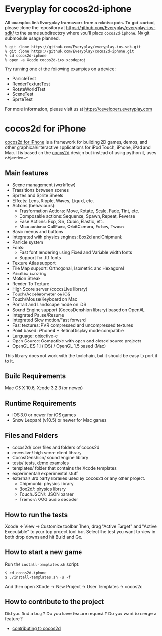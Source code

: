 # Everyplay for cocos2d-iphone

All examples link Everyplay framework from a relative path. To get started, please clone
the repository at https://github.com/Everyplay/everyplay-ios-sdk/ to the same subdirectory
where you'll place `cocos2d-iphone`. No git submodule usage planned.

```
% git clone https://github.com/Everyplay/everyplay-ios-sdk.git
% git clone https://github.com/Everyplay/cocos2d-iphone.git
% cd cocos2d-iphone
% open -a Xcode cocos2d-ios.xcodeproj
```

Try running one of the following examples on a device:

- ParticleTest
- RenderTextureTest
- RotateWorldTest
- SceneTest
- SpriteTest

For more information, please visit us at https://developers.everyplay.com

cocos2d for iPhone
==================

[cocos2d for iPhone][1] is a framework for building 2D games, demos, and other
graphical/interactive applications for iPod Touch, iPhone, iPad and Mac.
It is based on the [cocos2d][2] design but instead of using python it, uses objective-c.


Main features
-------------
   * Scene management (workflow)
   * Transitions between scenes
   * Sprites and Sprite Sheets
   * Effects: Lens, Ripple, Waves, Liquid, etc.
   * Actions (behaviours):
     * Trasformation Actions: Move, Rotate, Scale, Fade, Tint, etc.
     * Composable actions: Sequence, Spawn, Repeat, Reverse
     * Ease Actions: Exp, Sin, Cubic, Elastic, etc.
     * Misc actions: CallFunc, OrbitCamera, Follow, Tween
   * Basic menus and buttons
   * Integrated with physics engines: Box2d and Chipmunk
   * Particle system
   * Fonts:
     * Fast font rendering using Fixed and Variable width fonts
     * Support for .ttf fonts
   * Texture Atlas support
   * Tile Map support: Orthogonal, Isometric and Hexagonal
   * Parallax scrolling
   * Motion Streak
   * Render To Texture
   * High Score server (cocosLive library)
   * Touch/Accelerometer on iOS
   * Touch/Mouse/Keyboard on Mac
   * Portrait and Landscape mode on iOS
   * Sound Engine support (CocosDenshion library) based on OpenAL
   * Integrated Pause/Resume
   * Integrated Slow motion/Fast forward
   * Fast textures: PVR compressed and uncompressed textures
   * Point based: iPhone4 + RetinaDisplay mode compatible
   * Language: objective-c
   * Open Source: Compatible with open and closed source projects
   * OpenGL ES 1.1 (iOS) / OpenGL 1.5 based (Mac)


This library does not work with the toolchain, but it should be easy to port it to it.


Build Requirements
------------------

Mac OS X 10.6, Xcode 3.2.3 (or newer)


Runtime Requirements
--------------------
  * iOS 3.0 or newer for iOS games
  * Snow Leopard (v10.5) or newer for Mac games


Files and Folders
-----------------

  * cocos2d/
     core files and folders of cocos2d
  * cocoslive/
     high score client library
  * CocosDenshion/
     sound engine library
  * tests/
     tests, demo examples
  * templates/
     folder that contains the Xcode templates
  * experimental/
     experimental stuff
  * external/
     3rd party libraries used by cocos2d or any other project.
     * Chipmunk/: physics library
     * Box2d/: physics library
     * TouchJSON/: JSON parser
     * Tremor/: OGG audio decoder


How to run the tests
--------------------

Xcode -> View -> Customize toolbar
Then, drag "Active Target" and "Active Executable" to your top project tool bar.
Select the test you want to view in both drop downs and hit Build and Go.

How to start a new game
-----------------------

Run the `install-templates.sh` script:

    $ cd cocos2d-iphone
    $ ./install-templates.sh -u -f

And then open XCode -> New Project -> User Templates -> cocos2d


How to contribute to the project
--------------------------------

Did you find a bug ? Do you have feature request ? Do you want to merge a feature ?

  * [contributing to cocos2d][3]


[1]: http://www.cocos2d-iphone.org "cocos2d for iPhone"
[2]: http://www.cocos2d.org "cocos2d"
[3]: http://www.cocos2d-iphone.org/wiki/doku.php/faq#i_found_a_bug_i_have_an_enhancement_proposal_what_should_i_do "contributing to cocos2d"
